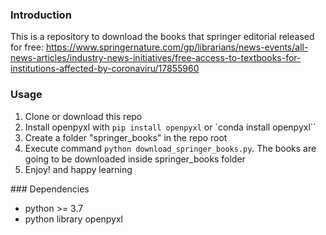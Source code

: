 ### Introduction
This is a repository to download the books that springer editorial released for free:
https://www.springernature.com/gp/librarians/news-events/all-news-articles/industry-news-initiatives/free-access-to-textbooks-for-institutions-affected-by-coronaviru/17855960

### Usage
1. Clone or download this repo
2. Install openpyxl with `pip install openpyxl` or `conda install openpyxl``
3. Create a folder "springer_books" in the repo root
4. Execute command `python download_springer_books.py`. The books are going to be downloaded inside springer_books folder
5. Enjoy! and happy learning



### Dependencies
* python >= 3.7
* python library openpyxl